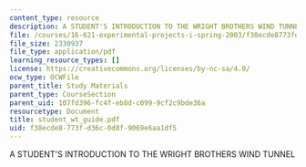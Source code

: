 ```yaml
---
content_type: resource
description: A STUDENT'S INTRODUCTION TO THE WRIGHT BROTHERS WIND TUNNEL
file: /courses/16-621-experimental-projects-i-spring-2003/f38ecde8773fd36c0d8f9069e6aa1df5_student_wt_guide.pdf
file_size: 2330937
file_type: application/pdf
learning_resource_types: []
license: https://creativecommons.org/licenses/by-nc-sa/4.0/
ocw_type: OCWFile
parent_title: Study Materials
parent_type: CourseSection
parent_uid: 107fd396-fc4f-eb8d-c099-9cf2c9bde36a
resourcetype: Document
title: student_wt_guide.pdf
uid: f38ecde8-773f-d36c-0d8f-9069e6aa1df5
---
```

A STUDENT'S INTRODUCTION TO THE WRIGHT BROTHERS WIND TUNNEL